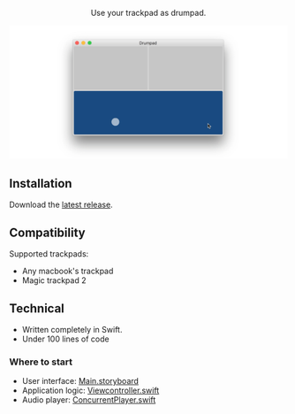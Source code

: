 <p align=center>Use your trackpad as drumpad.</p>

![drumpad](drumpad.gif)

## Installation
Download the [latest release](https://github.com/Dev1an/Trackpad-Drummer/releases/latest).

## Compatibility

Supported trackpads:
- Any macbook's trackpad
- Magic trackpad 2

## Technical
- Written completely in Swift.
- Under 100 lines of code

### Where to start
- User interface: [Main.storyboard](Magic%20Drumpad/Base.lproj/Main.storyboard)
- Application logic: [Viewcontroller.swift](Magic%20Drumpad/ViewController.swift)
- Audio player: [ConcurrentPlayer.swift](Magic%20Drumpad/ConcurrentPlayer.swift)
